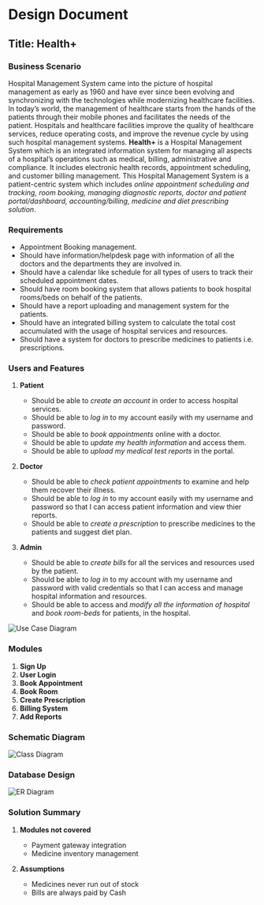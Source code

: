 # Design Document
## Title: Health+

### Business Scenario
Hospital Management System came into the picture of hospital management as early as 1960 and have ever since been evolving and synchronizing with the technologies while modernizing healthcare facilities. In today’s world, the management of healthcare starts from the hands of the patients through their mobile phones and facilitates the needs of the patient. Hospitals and healthcare facilities improve the quality of healthcare services, reduce operating costs, and improve the revenue cycle by using such hospital management systems.
**Health+** is a Hospital Management System which is an integrated information system for managing all aspects of a hospital’s operations such as medical, billing, administrative and compliance. It includes electronic health records, appointment scheduling, and customer billing management. This Hospital Management System is a patient-centric system which includes *online appointment scheduling and tracking, room booking, managing diagnostic reports, doctor and patient portal/dashboard, accounting/billing, medicine and diet prescribing solution*.

### Requirements
- Appointment Booking management.
- Should have information/helpdesk page with information of all the doctors and the departments they are involved in.
- Should have a calendar like schedule for all types of users to track their scheduled appointment dates.
- Should have room booking system that allows patients to book hospital rooms/beds on behalf of the patients.
- Should have a report uploading and management system for the patients.
- Should have an integrated billing system to calculate the total cost accumulated with the usage of hospital services and resources.
- Should have a system for doctors to prescribe medicines to patients i.e. prescriptions.

### Users and Features
1. **Patient**
    - Should be able to *create an account* in order to access hospital services.
    - Should be able to *log in* to my account easily with my username and password.
    - Should be able to *book appointments* online with a doctor.
    - Should be able to *update my health information* and access them.
    - Should be able to *upload my medical test reports* in the portal.

2. **Doctor**
    - Should be able to *check patient appointments* to examine and help them recover their illness.
    - Should be able to *log in* to my account easily with my username and password so that I can access patient information and view thier reports.
    - Should be able to *create a prescription* to prescribe medicines to the patients and suggest diet plan.

3. **Admin**
    - Should be able to *create bills* for all the services and resources used by the patient.
    - Should be able to *log in* to my account with my username and password with valid credentials so that I can access and manage hospital information and resources.
    - Should be able to access and *modify all the information of hospital* and *book room-beds* for patients, in the hospital.

![Use Case Diagram]()

### Modules
1. **Sign Up**
2. **User Login**
3. **Book Appointment**
4. **Book Room**
5. **Create Prescription**
6. **Billing System**
7. **Add Reports**

### Schematic Diagram
![Class Diagram]()

### Database Design
![ER Diagram]()

### Solution Summary
1. **Modules not covered**
    - Payment gateway integration
    - Medicine inventory management

2. **Assumptions**
    - Medicines never run out of stock
    - Bills are always paid by Cash